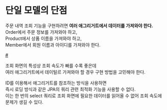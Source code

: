 # 단일 모델의 단점  
주문 내역 조회 기능을 구현하려면 **여러 애그리거트에서 데이터를 가져와야 한다.**           
Order에서 주문 정보를 가져와야 하고,           
Product에서 상품 이름을 가져와야 하고,           
Member에서 회원 이름과 아이디를 가져와야 한다.      
   
[#](#)   
  
조회 화면의 특성상 조회 속도가 빠를 수록 좋은데      
여러 애그리거트에서 데이털르 가져와야 할 경우 구현 방법을 고민해야 한다.    
      
ID를 이용해서 애그리거트를 참조하는 방식을 사용하면        
즉시 로딩 방식과 같은 JPA의 쿼리 관련 최적화 기능을 사용할 수 없다.       
이는 한 번의 select 쿼리로 조회 화면에 필요한 데이터를 읽어올 수 없어 조회 속도에 문제가 생길 수 있다.     

